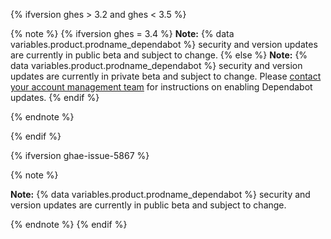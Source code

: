 {% ifversion ghes > 3.2 and ghes < 3.5 %}

{% note %}
{% ifversion ghes = 3.4 %}
**Note:** {% data variables.product.prodname_dependabot %} security and version updates are currently in public beta and subject to change.
{% else %}
**Note:** {% data variables.product.prodname_dependabot %} security and version updates are currently in private beta and subject to change. Please [contact your account management team](https://enterprise.github.com/contact) for instructions on enabling Dependabot updates.
{% endif %}

{% endnote %}

{% endif %}

{% ifversion ghae-issue-5867 %}

{% note %}

**Note:** {% data variables.product.prodname_dependabot %} security and version updates are currently in public beta and subject to change.

{% endnote %}
{% endif %}
